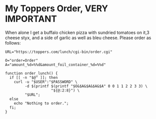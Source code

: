 # My Toppers Order, **VERY IMPORTANT**

When alone I get a buffalo chicken pizza with sundried tomatoes on it,3 cheese styx, and a side of garlic as well as bleu cheese. Please order as follows:

~~~
URL="https://toppers.com/lunch/cgi-bin/order.cgi"

O="order=Order"
A="amount_%d=%%d&amount_foil_container_%d=%%d"

function order_lunch() {
  if [[ -n "$@" ]]; then
    curl -u "$USER":"$PASSWORD" \
         -d $(printf $(printf "$O&$A&$A&$A&$A" 0 0 1 1 2 2 3 3) \
                     "${@:2:8}") \
         "$URL";
  else
    echo "Nothing to order.";
  fi;
}
